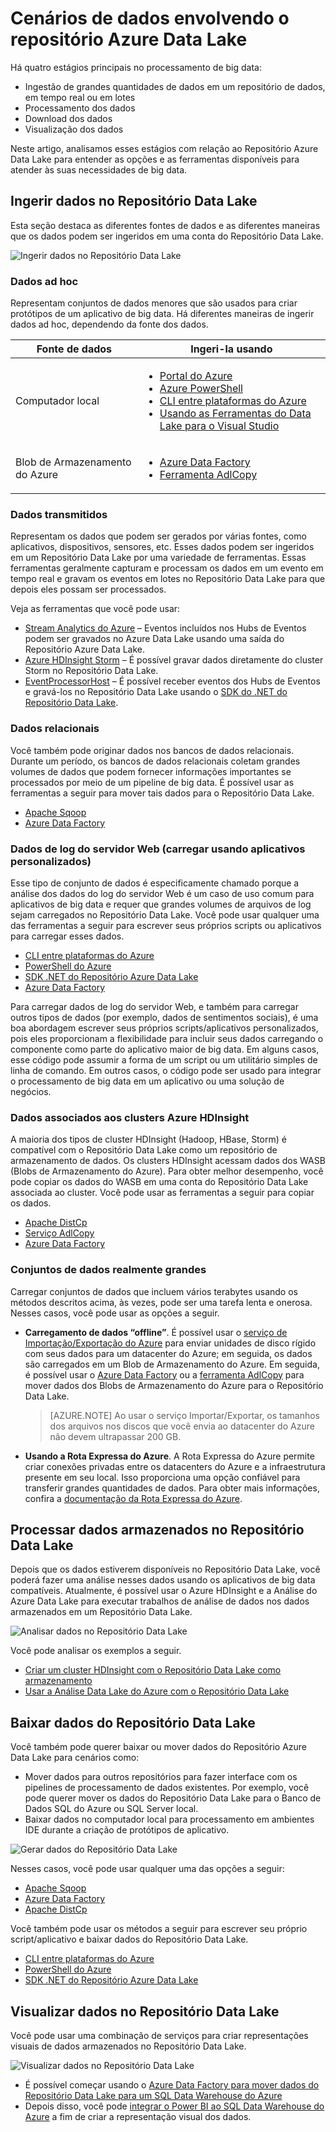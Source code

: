 <properties 
   pageTitle="Cenários de dados envolvendo o Repositório Data Lake | Microsoft Azure" 
   description="Entenda os diferentes cenários e as ferramentas usando quais dados podem ser ingeridos, processados, baixados e visualizados em um Repositório Data Lake" 
   services="data-lake-store" 
   documentationCenter="" 
   authors="nitinme" 
   manager="paulettm" 
   editor="cgronlun"/>
 
<tags
   ms.service="data-lake-store"
   ms.devlang="na"
   ms.topic="article"
   ms.tgt_pltfrm="na"
   ms.workload="big-data" 
   ms.date="03/09/2016"
   ms.author="nitinme"/>

# Cenários de dados envolvendo o repositório Azure Data Lake

Há quatro estágios principais no processamento de big data:

* Ingestão de grandes quantidades de dados em um repositório de dados, em tempo real ou em lotes
* Processamento dos dados
* Download dos dados
* Visualização dos dados


Neste artigo, analisamos esses estágios com relação ao Repositório Azure Data Lake para entender as opções e as ferramentas disponíveis para atender às suas necessidades de big data.

## Ingerir dados no Repositório Data Lake

Esta seção destaca as diferentes fontes de dados e as diferentes maneiras que os dados podem ser ingeridos em uma conta do Repositório Data Lake.

![Ingerir dados no Repositório Data Lake](./media/data-lake-store-data-scenarios/ingest-data.png "Ingerir dados no Repositório Data Lake")

### Dados ad hoc

Representam conjuntos de dados menores que são usados para criar protótipos de um aplicativo de big data. Há diferentes maneiras de ingerir dados ad hoc, dependendo da fonte dos dados.

| Fonte de dados | Ingeri-la usando |
|--------------------|----------------------------------------------------------------------------------------|
| Computador local | <ul> <li>[Portal do Azure](/data-lake-store-get-started-portal.md)</li> <li>[Azure PowerShell](data-lake-store-get-started-powershell.md)</li> <li>[CLI entre plataformas do Azure](data-lake-store-get-started-cli.md)</li> <li>[Usando as Ferramentas do Data Lake para o Visual Studio](../data-lake-analytics/data-lake-analytics-data-lake-tools-get-started.md#upload-source-data-files) </li></ul> |
| Blob de Armazenamento do Azure | <ul> <li>[Azure Data Factory](../data-factory/data-factory-azure-datalake-connector.md#sample-copy-data-from-azure-blob-to-azure-data-lake-store)</li> <li>[Ferramenta AdlCopy](data-lake-store-copy-data-azure-storage-blob.md)</li> </ul> |

 
### Dados transmitidos

Representam os dados que podem ser gerados por várias fontes, como aplicativos, dispositivos, sensores, etc. Esses dados podem ser ingeridos em um Repositório Data Lake por uma variedade de ferramentas. Essas ferramentas geralmente capturam e processam os dados em um evento em tempo real e gravam os eventos em lotes no Repositório Data Lake para que depois eles possam ser processados.

Veja as ferramentas que você pode usar:
 
* [Stream Analytics do Azure](../stream-analytics-data-lake-output) – Eventos incluídos nos Hubs de Eventos podem ser gravados no Azure Data Lake usando uma saída do Repositório Azure Data Lake.
* [Azure HDInsight Storm](../hdinsight/hdinsight-storm-write-data-lake-store.md) – É possível gravar dados diretamente do cluster Storm no Repositório Data Lake.
* [EventProcessorHost](../event-hubs/event-hubs-csharp-ephcs-getstarted.md#receive-messages-with-eventprocessorhost) – É possível receber eventos dos Hubs de Eventos e gravá-los no Repositório Data Lake usando o [SDK do .NET do Repositório Data Lake](data-lake-store-get-started-net-sdk.md).

### Dados relacionais

Você também pode originar dados nos bancos de dados relacionais. Durante um período, os bancos de dados relacionais coletam grandes volumes de dados que podem fornecer informações importantes se processados por meio de um pipeline de big data. É possível usar as ferramentas a seguir para mover tais dados para o Repositório Data Lake.

* [Apache Sqoop](data-lake-store-data-transfer-sql-sqoop.md)
* [Azure Data Factory](../data-factory/data-factory-data-movement-activities.md)

### Dados de log do servidor Web (carregar usando aplicativos personalizados)

Esse tipo de conjunto de dados é especificamente chamado porque a análise dos dados do log do servidor Web é um caso de uso comum para aplicativos de big data e requer que grandes volumes de arquivos de log sejam carregados no Repositório Data Lake. Você pode usar qualquer uma das ferramentas a seguir para escrever seus próprios scripts ou aplicativos para carregar esses dados.

* [CLI entre plataformas do Azure](data-lake-store-get-started-cli.md)
* [PowerShell do Azure](data-lake-store-get-started-powershell.md)
* [SDK .NET do Repositório Azure Data Lake](data-lake-store-get-started-net-sdk.md)
* [Azure Data Factory](../data-factory/data-factory-data-movement-activities.md)

Para carregar dados de log do servidor Web, e também para carregar outros tipos de dados (por exemplo, dados de sentimentos sociais), é uma boa abordagem escrever seus próprios scripts/aplicativos personalizados, pois eles proporcionam a flexibilidade para incluir seus dados carregando o componente como parte do aplicativo maior de big data. Em alguns casos, esse código pode assumir a forma de um script ou um utilitário simples de linha de comando. Em outros casos, o código pode ser usado para integrar o processamento de big data em um aplicativo ou uma solução de negócios.


### Dados associados aos clusters Azure HDInsight

A maioria dos tipos de cluster HDInsight (Hadoop, HBase, Storm) é compatível com o Repositório Data Lake como um repositório de armazenamento de dados. Os clusters HDInsight acessam dados dos WASB (Blobs de Armazenamento do Azure). Para obter melhor desempenho, você pode copiar os dados do WASB em uma conta do Repositório Data Lake associada ao cluster. Você pode usar as ferramentas a seguir para copiar os dados.

* [Apache DistCp](data-lake-store-copy-data-wasb-distcp.md)
* [Serviço AdlCopy](data-lake-store-copy-data-azure-storage-blob.md)
* [Azure Data Factory](../data-factory/data-factory-azure-datalake-connector.md#sample-copy-data-from-azure-blob-to-azure-data-lake-store)

### Conjuntos de dados realmente grandes

Carregar conjuntos de dados que incluem vários terabytes usando os métodos descritos acima, às vezes, pode ser uma tarefa lenta e onerosa. Nesses casos, você pode usar as opções a seguir.

* **Carregamento de dados “offline”**. É possível usar o [serviço de Importação/Exportação do Azure](../storage/storage-import-export-service.md) para enviar unidades de disco rígido com seus dados para um datacenter do Azure; em seguida, os dados são carregados em um Blob de Armazenamento do Azure. Em seguida, é possível usar o [Azure Data Factory](../data-factory/data-factory-azure-datalake-connector.md#sample-copy-data-from-azure-blob-to-azure-data-lake-store) ou a [ferramenta AdlCopy](data-lake-store-copy-data-azure-storage-blob.md) para mover dados dos Blobs de Armazenamento do Azure para o Repositório Data Lake.

	>[AZURE.NOTE] Ao usar o serviço Importar/Exportar, os tamanhos dos arquivos nos discos que você envia ao datacenter do Azure não devem ultrapassar 200 GB.

* **Usando a Rota Expressa do Azure**. A Rota Expressa do Azure permite criar conexões privadas entre os datacenters do Azure e a infraestrutura presente em seu local. Isso proporciona uma opção confiável para transferir grandes quantidades de dados. Para obter mais informações, confira a [documentação da Rota Expressa do Azure](../expressroute/expressroute-introduction.md).

## Processar dados armazenados no Repositório Data Lake

Depois que os dados estiverem disponíveis no Repositório Data Lake, você poderá fazer uma análise nesses dados usando os aplicativos de big data compatíveis. Atualmente, é possível usar o Azure HDInsight e a Análise do Azure Data Lake para executar trabalhos de análise de dados nos dados armazenados em um Repositório Data Lake.

![Analisar dados no Repositório Data Lake](./media/data-lake-store-data-scenarios/analyze-data.png "Analisar dados no Repositório Data Lake")

Você pode analisar os exemplos a seguir.

* [Criar um cluster HDInsight com o Repositório Data Lake como armazenamento](data-lake-store-hdinsight-hadoop-use-portal.md)
* [Usar a Análise Data Lake do Azure com o Repositório Data Lake](../data-lake-analytics/data-lake-analytics-get-started-portal.md)



## Baixar dados do Repositório Data Lake

Você também pode querer baixar ou mover dados do Repositório Azure Data Lake para cenários como:

* Mover dados para outros repositórios para fazer interface com os pipelines de processamento de dados existentes. Por exemplo, você pode querer mover os dados do Repositório Data Lake para o Banco de Dados SQL do Azure ou SQL Server local.
* Baixar dados no computador local para processamento em ambientes IDE durante a criação de protótipos de aplicativo.

![Gerar dados do Repositório Data Lake](./media/data-lake-store-data-scenarios/egress-data.png "Gerar dados do Repositório Data Lake")

Nesses casos, você pode usar qualquer uma das opções a seguir:

* [Apache Sqoop](data-lake-store-data-transfer-sql-sqoop.md)
* [Azure Data Factory](../data-factory/data-factory-data-movement-activities.md)
* [Apache DistCp](data-lake-store-copy-data-wasb-distcp.md)

Você também pode usar os métodos a seguir para escrever seu próprio script/aplicativo e baixar dados do Repositório Data Lake.

* [CLI entre plataformas do Azure](data-lake-store-get-started-cli.md)
* [PowerShell do Azure](data-lake-store-get-started-powershell.md)
* [SDK .NET do Repositório Azure Data Lake](data-lake-store-get-started-net-sdk.md)

## Visualizar dados no Repositório Data Lake

Você pode usar uma combinação de serviços para criar representações visuais de dados armazenados no Repositório Data Lake.

![Visualizar dados no Repositório Data Lake](./media/data-lake-store-data-scenarios/visualize-data.png "Visualizar dados no Repositório Data Lake")

* É possível começar usando o [Azure Data Factory para mover dados do Repositório Data Lake para um SQL Data Warehouse do Azure](../data-factory/data-factory-data-movement-activities.md#supported-data-stores)
* Depois disso, você pode [integrar o Power BI ao SQL Data Warehouse do Azure](../sql-data-warehouse/sql-data-warehouse-integrate-power-bi) a fim de criar a representação visual dos dados.

<!---HONumber=AcomDC_0323_2016-->